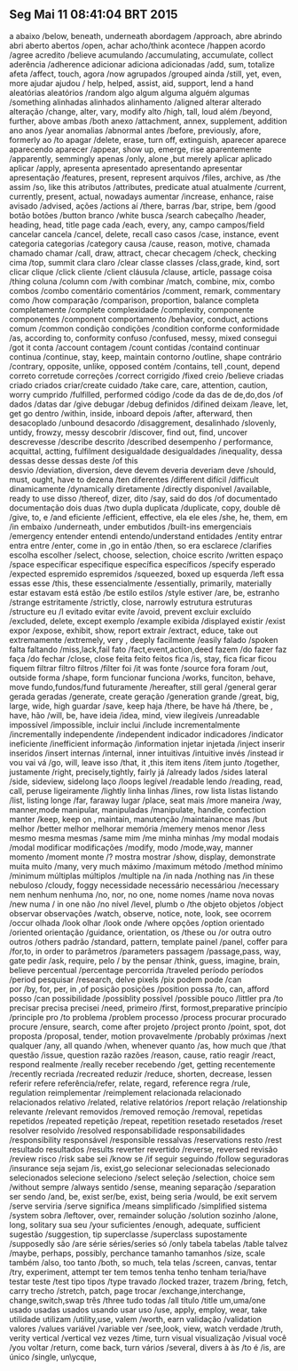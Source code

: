 ## Seg Mai 11 08:41:04 BRT 2015 ##
a
abaixo /below, beneath, underneath
abordagem /approach,
abre abrindo abri aberto abertos /open, 
achar acho/think
acontece /happen
acordo /agree
acredito /believe
acumulando /accumulating, accumulate, collect
aderência /adherence
adicionar adiciona adicionadas /add, sum, totalize
afeta /affect, touch,
agora /now
agrupados /grouped
ainda /still, yet, even, more
ajudar ajudou / help, helped, assist, aid, support, lend a hand
aleatórias aleatórios /random
algo algum alguma alguém algumas /something
alinhadas alinhados alinhamento /aligned
alterar alterado alteração /change, alter, vary, modify
alto /high, tall, loud
além /beyond, further, above
ambas /both
anexo /attachment, annex, supplement, addition
ano anos /year
anomalias /abnormal
antes /before, previously, afore, formerly
ao /to
apagar /delete, erase, turn off, extinguish, 
aparecer aparece aparecendo aparecer /appear, show up, emerge, rise
aparentemente /apparently, semmingly
apenas /only, alone ,but merely
aplicar aplicado aplicar /apply, 
apresenta apresentado apresentando apresentar apresentação /features, present, represent
arquivos /files, archive, 
as /the
assim /so, like this
atributos /attributes, predicate
atual atualmente /current, currently, present, actual, nowadays
aumentar /increase, enhance, raise
avisado /advised,
ações /actions
aí /there, 
barras  /bar, stripe, 
bem /good
botão botões /button
branco /white
busca /search
cabeçalho /header, heading, head, title page
cada /each, every, any, 
campo campos/field
cancelar cancela /cancel, delete, recall
caso casos /case, instance, event
categoria categorias /category
causa /cause, reason, motive, 
chamada chamado chamar /call, draw, attract, 
checar checagem /check, checking
cima /top, summit
clara claro /clear
classe classes /class,grade, kind, sort
clicar clique /click
cliente /client
cláusula /clause, article, passage
coisa /thing
coluna /column
com /with
combinar /match, combine, mix, 
combo combos /combo
comentário comentários /comment, remark, commentary
como /how
comparação /comparison, proportion, balance
completa completamente /complete
complexidade /complexity, 
componente componentes /component
comportamento /behavior, conduct, actions
comum /common
condição condições /condition
conforme conformidade /as, according to, conformity
confuso /confused, messy, mixed
consegui /got it
conta /account
contagem /count
contidas  /containd
continuar continua /continue, stay, keep, maintain
contorno /outline, shape
contrário /contrary, opposite, unlike, opposed
contém /contains, tell ,count, depend
correto corretude correções /correct
corrigido /fixed
creio /believe
criadas criado criados criar/create
cuidado /take care, care, attention, caution, worry
cumprido /fulfilled, performed
código /code
da das de de,do,dos /of
dados /datas
dar /give
debugar /debug
definidos /difined
deixam /leave, let, get go
dentro /within, inside, inboard
depois /after, afterward, then
desacoplado /unbound
desacordo /disaggrement, 
desalinhado /slovenly, untidy, frowzy, messy
descobrir /discover, find out, find, uncover
descrevesse /describe
descrito /described
desempenho / performance, acquittal, actting, fulfilment
desigualdade desigualdades /inequality, 
dessa dessas desse dessas  deste  /of this  
desvio /deviation, diversion, 
deve devem deveria deveriam deve /should, must, ought, have to 
dezena /ten
diferentes /different
difícil /difficult
dinamicamente /dynamically
diretamente /directly
disponível /available, ready to use
disso /thereof, 
dizer, dito /say, said
do dos /of 
documentado documentação
dois duas /two
dupla duplicata /duplicate, copy, double
dê /give, to,
e /and
eficiente /efficient, effective, 
ela ele eles /she, he, them,
em /in
embaixo /underneath, under
embutidos /built-ins
emergenciais /emergency
entender entendi entendo/understand
entidades /entity
entrar entra entre /enter, come in ,go in
então /then, so 
era 
esclarece /clarifies
escolha escolher /select, choose, selection, choice
escrito /written
espaço /space
específicar especifique específica específicos /specify
esperado /expected
espremido espremidos /squeezed, boxed up
esquerda /left
essa essas esse /this, these
essencialmente /essentially, primarily, materially
estar estavam está estão /be
estilo estilos /style
estiver /are, be, 
estranho /strange
estritamente /strictly, close, narrowly
estrutura estruturas /structure
eu /I
evitado evitar evite /avoid, prevent
excluir excluído /excluded, delete, except
exemplo /example
exibida /displayed
existir /exist
expor /expose, exhibit, show, report
extrair /extract, educe, take out
extremamente /extremely, very , deeply
facilmente /easily
falado /spoken
falta faltando /miss,lack,fail
fato /fact,event,action,deed
fazem /do
fazer faz faça /do
fechar /close, close
feita feito feitos
fica /is, stay,
fica ficar ficou fiquem
filtrar filtro filtros /filter
foi /it was
fonte /source
fora foram /out, outside
forma /shape, form
funcionar funciona /works, funciton, behave, move
fundo,fundos/fund
futuramente /hereafter, still
geral /general
gerar gerada geradas /generate, create
geração /generation
grande /great, big, large, wide, high
guardar /save, keep 
haja /there, be have
há /there, be , have,
hão /will, be, have
ideia /idea, mind, view
ilegíveis /unreadable
impossível /impossible, 
incluir inclui /include
incrementalmente /incrementally
independente /independent
indicador indicadores /indicator
ineficiente /inefficient
informação /information
injetar injetada /inject
inserir inseridos /insert
internas /internal, inner
intuitivas /intuitive
invés /instead
ir vou vai vá /go, will, leave
isso /that, it ,this
item itens /item
junto /together, 
justamente /right, precisely,tightly, fairly
já /already
lados /sides
lateral /side, sideview, sidelong
laço /loops
legível /readable
lendo /reading, read, call, peruse
ligeiramente /lightly
linha linhas /lines, row
lista listas listando /list, listing
longe /far, faraway
lugar /place, seat
mais /more
maneira /way, manner,mode
manipular, manipuladas /manipulate, handle, confection
manter  /keep, keep on , maintain,
manutenção /maintainance
mas /but  
melhor /better
melhor melhorar
memória /memery
menos menor /less
mesmo mesma mesmas /same
mim /me
minha minhas /my
modal modais /modal
modificar modificações /modify, 
modo /mode,way, manner
momento /moment
monte /?
mostra mostrar /show, display, demonstrate
muita muito /many, very much
máximo /maximum
método /method
mínimo /minimum
múltiplas múltiplos /multiple
na /in
nada /nothing
nas /in these
nebuloso /cloudy, foggy
necessidade necessário necessáriou /necessary
nem nenhum nenhuma /no, nor, no one, 
nome nomes /name
nova novas /new
numa / in one 
não /no
nível /level, plumb
o /the
objeto objetos /object
observar observações /watch, observe, notice, note, look, see
ocorrem /occur
olhada /look
olhar /look
onde  /where
opções /option
orientado /oriented
orientação /guidance, orientation,
os /these
ou /or
outra outro outros /others
padrão /standard, pattern, template
painel /panel, coffer
para /for,to, in order to
parâmetros /parameters
passagem /passage,pass, way, gate
pedir /ask, require, 
pelo / by the
pensar /think, guess, imagine, brain, believe
percentual /percentage
percorrida /traveled
período períodos /period
pesquisar /research, delve
pixels /pix
podem pode /can  
por /by, for, per, in ,of 
posição posições /position
possa /to, can, afford
posso  /can
possibilidade /possiblity
possível /possible
pouco /littler
pra /to
precisar precisa precisei /need, 
primeiro /first, formost,preparative
princípio /principle
pro /to
problema /problem
processo /process
procurar procurado procure /ensure, search, come after
projeto /project
pronto /point, spot, dot
proposta /proposal, tender, motion
provavelmente /probably
próximas /next
qualquer /any, all 
quando /when, whenever
quanto /as, how much
que /that
questão /issue, question
razão razões /reason, cause, ratio
reagir /react, respond
realmente /really
receber recebendo /get, getting
recentemente /recently
recriada /recreated
reduzir /reduce, shorten, decrease, lessen
referir refere referência/refer, relate, regard, reference
regra /rule, regulation
reimplementar /reimplement
relacionada relacionado relacionados relativo /related, relative
relatórios /report
relação  /relationship
relevante /relevant
removidos /removed
remoção /removal, 
repetidas repetidos /repeated
repetição /repeat, repetition
resetado resetados /reset
resolver resolvido /resolved
responsabilidade responsabilidades /responsibility
responsável /responsible
ressalvas /reservations
resto /rest
resultado resultados /results
reverter revertido /reverse, reversed
revisão /review
risco /risk
sabe sei /know
se /if
seguir seguindo /follow
seguradoras /insurance
seja sejam /is, exist,go
selecionar selecionadas selecionado selecionados selecione seleciono /select
seleção /selection, choice
sem /without 
sempre /always
sentido /sense, meaning
separação /separation
ser sendo /and, be, exist
ser/be, exist, being
seria /would, be exit
servem /serve
serviria /serve
significa /means
simplificado /simplified
sistema /system
sobra /leftover, over, remainder
solução /solution
sozinho /alone, long, solitary
sua seu /your
suficientes /enough, adequate, sufficient
sugestão /suggestion, tip
superclasse /superclass
supostamente /supposedly
são /are
série séries/series
só /only
tabela tabelas /table
talvez /maybe, perhaps, possibly, perchance
tamanho tamanhos /size, scale
também /also, too
tanto /both, so much, 
tela telas /screen, canvas, 
tentar /try, experiment, attempt
ter tem temos tenha tenho tenham teria/have
testar teste /test
tipo tipos /type
travado /locked
trazer, trazem /bring, fetch, carry
trecho /stretch, patch, page
trocar /exchange,interchange, change,switch,swap
três /three
tudo todas /all 
título /title
um,uma/one
usado usadas usados usando usar uso /use, apply, employ, wear, take
utilidade utilizam /utility,use,
valem /worth, earn
validação /validation
valores /values
variável /variable
ver /see,look, view, watch
verdade /truth, verity
vertical /vertical
vez vezes /time, turn
visual visualização /visual
você /you
voltar /return, come back, turn
vários /several, divers
à às /to
é /is, are
único /single, un\ycque, 
